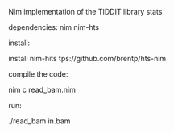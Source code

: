Nim implementation of the TIDDIT library stats

dependencies:
nim
nim-hts

install:

install nim-hits tps://github.com/brentp/hts-nim

compile the code:

nim c read_bam.nim

run:

./read_bam in.bam
